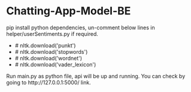 # Chatting-App-Model-BE
<p>
pip install python dependencies, un-comment below lines in helper/userSentiments.py if required.
    <ul>
    <li># nltk.download('punkt')</li>
    <li># nltk.download('stopwords')</li>
    <li># nltk.download('wordnet')</li>
    <li># nltk.download('vader_lexicon')</li>
    </ul>
</p>
<p>
Run main.py as python file, api will be up and running. You can check by going to http://127.0.0.1:5000/ link.
</p>
